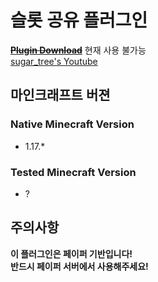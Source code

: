 # 슬롯 공유 플러그인 

[~~**Plugin Download**~~](https://github.com/the-sugar-tree/SlotShare/) 현재 사용 불가능   
[sugar_tree's Youtube](https://www.youtube.com/channel/UCtqLK2FrJI9BNB0BI8-sWHA)

## 마인크래프트 버젼
### Native Minecraft Version
- 1.17.*
### Tested Minecraft Version
- ?

## 주의사항
**이 플러그인은 페이퍼 기반입니다!**   
**반드시 페이퍼 서버에서 사용해주세요!**
